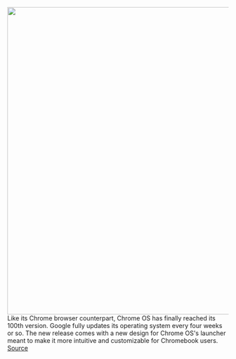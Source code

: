 <img src='https://cdn.vox-cdn.com/thumbor/z6bFqYX9QETwqgjOp41yG-PMQtQ=/0x0:1228x938/1200x800/filters:focal(516x371:712x567)/cdn.vox-cdn.com/uploads/chorus_image/image/70690394/Text_Dictation_Editing.0.png' width='700px' /><br/>
Like its Chrome browser counterpart, Chrome OS has finally reached its 100th version. Google fully updates its operating system every four weeks or so. The new release comes with a new design for Chrome OS's launcher meant to make it more intuitive and customizable for Chromebook users.
<a href='https://www.theverge.com/2022/3/30/23003295/chrome-os-100-version-features-google'> Source <a/>
